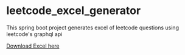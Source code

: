 # leetcode_excel_generator
This spring boot project generates excel of leetcode questions using leetcode's graphql api

[Download Excel here](https://github.com/AbhishekSingh612/leetcode-questions.git)
